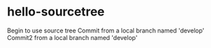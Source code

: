 # hello-sourcetree
Begin to use source tree
Commit from a local branch named 'develop'
Commit2 from a local branch named 'develop'